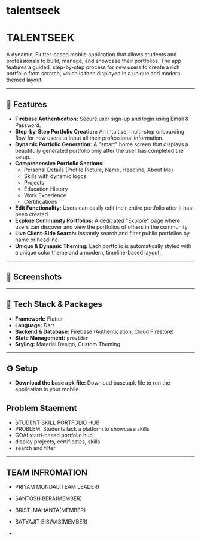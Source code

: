 # talentseek
#  TALENTSEEK 

A dynamic, Flutter-based mobile application that allows students and professionals to build, manage, and showcase their portfolios. The app features a guided, step-by-step process for new users to create a rich portfolio from scratch, which is then displayed in a unique and modern themed layout.

---

## 🚀 Features

-   **Firebase Authentication:** Secure user sign-up and login using Email & Password.
-   **Step-by-Step Portfolio Creation:** An intuitive, multi-step onboarding flow for new users to input all their professional information.
-   **Dynamic Portfolio Generation:** A "smart" home screen that displays a beautifully generated portfolio only after the user has completed the setup.
-   **Comprehensive Portfolio Sections:**
    -   Personal Details (Profile Picture, Name, Headline, About Me)
    -   Skills with dynamic logos
    -   Projects
    -   Education History
    -   Work Experience
    -   Certifications
-   **Edit Functionality:** Users can easily edit their entire portfolio after it has been created.
-   **Explore Community Portfolios:** A dedicated "Explore" page where users can discover and view the portfolios of others in the community.
-   **Live Client-Side Search:** Instantly search and filter public portfolios by name or headline.
-   **Unique & Dynamic Theming:** Each portfolio is automatically styled with a unique color theme and a modern, timeline-based layout.

---

## 📸 Screenshots


---

## 🔧 Tech Stack & Packages

-   **Framework:** Flutter
-   **Language:** Dart
-   **Backend & Database:** Firebase (Authentication, Cloud Firestore)
-   **State Management:** `provider`
-   **Styling:** Material Design, Custom Theming

---

## ⚙️ Setup 
-   **Download the base apk file:** Download base.apk file to run the application in your mobile.
## Problem Staement
 - STUDENT SKILL PORTFOLIO HUB
 - PROBLEM: Students lack a platform to showcase skills
 - GOAL:card-based portfolio hub
 - display projects, certificates, skills
 - search and filter
---
## TEAM INFROMATION
- PRIYAM MONDAL(TEAM LEADER)
- SANTOSH BERA(MEMBER)
- BRISTI MAHANTA(MEMBER)
- SATYAJIT BISWAS(MEMBER)

 - 



